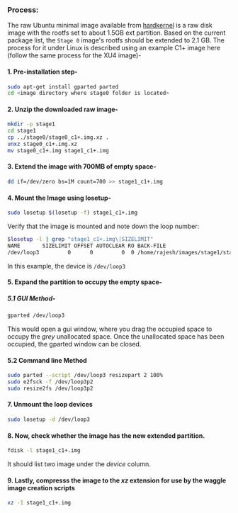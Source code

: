 ### Process:

The raw Ubuntu minimal image available from [hardkernel](https://odroid.in/ubuntu_16.04lts/) is a raw disk image with the rootfs set to about 1.5GB ext partition. Based on the current package list, the `Stage 0` image's rootfs should be extended to 2.1 GB. The process for it under Linux is described using an example C1+ image here (follow the same process for the XU4 image)-

#### 1. Pre-installation step-

```bash
sudo apt-get install gparted parted
cd <image directory where stage0 folder is located>
```

#### 2. Unzip the downloaded raw image-

```bash
mkdir -p stage1
cd stage1
cp ../stage0/stage0_c1+.img.xz .
unxz stage0_c1+.img.xz
mv stage0_c1+.img stage1_c1+.img
```

#### 3. Extend the image with 700MB of empty space-

```bash
dd if=/dev/zero bs=1M count=700 >> stage1_c1+.img
```

#### 4. Mount the Image using losetup-

```bash
sudo losetup $(losetup -f) stage1_c1+.img
```

Verify that the image is mounted and note down the loop number:

```bash
$losetup -l | grep "stage1_c1+.img\|SIZELIMIT"
NAME       SIZELIMIT OFFSET AUTOCLEAR RO BACK-FILE
/dev/loop3         0      0         0  0 /home/rajesh/images/stage1/stage1_c1+.img
```

In this example, the device is `/dev/loop3`

#### 5. Expand the partition to occupy the empty space-

##### 5.1 GUI Method-

```bash
gparted /dev/loop3
```

This would open a gui window, where you drag the occupied space to occupy the *grey* unallocated space. Once the 
unallocated space has been occupied, the gparted window can be closed.

#### 5.2 Command line Method
```bash
sudo parted --script /dev/loop3 resizepart 2 100%
sudo e2fsck -f /dev/loop3p2
sudo resize2fs /dev/loop3p2
```

#### 7. Unmount the loop devices

```bash
sudo losetup -d /dev/loop3
```

#### 8. Now, check whether the image has the new extended partition.

```bash
fdisk -l stage1_c1+.img
```

It should list two image under the *device* column.

#### 9. Lastly, compresss the image to the *xz* extension for use by the waggle image creation scripts

```bash
xz -1 stage1_c1+.img
```
